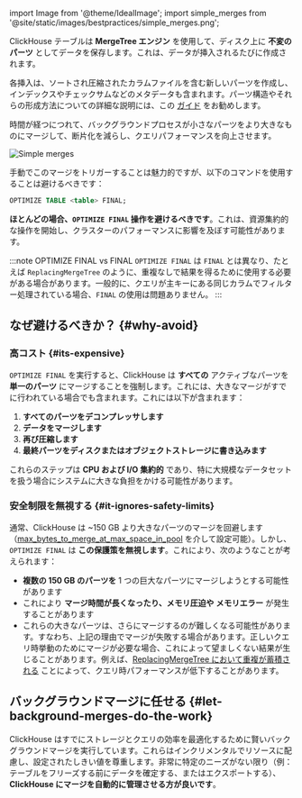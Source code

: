 

import Image from '@theme/IdealImage';
import simple_merges from '@site/static/images/bestpractices/simple_merges.png';

ClickHouse テーブルは **MergeTree エンジン** を使用して、ディスク上に **不変のパーツ** としてデータを保存します。これは、データが挿入されるたびに作成されます。

各挿入は、ソートされ圧縮されたカラムファイルを含む新しいパーツを作成し、インデックスやチェックサムなどのメタデータも含まれます。パーツ構造やそれらの形成方法についての詳細な説明には、この [ガイド](/parts) をお勧めします。

時間が経つにつれて、バックグラウンドプロセスが小さなパーツをより大きなものにマージして、断片化を減らし、クエリパフォーマンスを向上させます。

<Image img={simple_merges} size="md" alt="Simple merges" />

手動でこのマージをトリガーすることは魅力的ですが、以下のコマンドを使用することは避けるべきです：

```sql
OPTIMIZE TABLE <table> FINAL;
```

**ほとんどの場合、`OPTIMIZE FINAL` 操作を避けるべきです**。これは、資源集約的な操作を開始し、クラスターのパフォーマンスに影響を及ぼす可能性があります。

:::note OPTIMIZE FINAL vs FINAL
`OPTIMIZE FINAL` は `FINAL` とは異なり、たとえば `ReplacingMergeTree` のように、重複なしで結果を得るために使用する必要がある場合があります。一般的に、クエリが主キーにある同じカラムでフィルター処理されている場合、`FINAL` の使用は問題ありません。
:::

## なぜ避けるべきか？  {#why-avoid}

### 高コスト {#its-expensive}

`OPTIMIZE FINAL` を実行すると、ClickHouse は **すべての** アクティブなパーツを **単一のパーツ** にマージすることを強制します。これには、大きなマージがすでに行われている場合でも含まれます。これには以下が含まれます：

1. **すべてのパーツをデコンプレッサします**
2. **データをマージします**
3. **再び圧縮します**
4. **最終パーツをディスクまたはオブジェクトストレージに書き込みます**

これらのステップは **CPU および I/O 集約的** であり、特に大規模なデータセットを扱う場合にシステムに大きな負担をかける可能性があります。

### 安全制限を無視する {#it-ignores-safety-limits}

通常、ClickHouse は ~150 GB より大きなパーツのマージを回避します（[max_bytes_to_merge_at_max_space_in_pool](/operations/settings/merge-tree-settings#max_bytes_to_merge_at_max_space_in_pool) を介して設定可能）。しかし、`OPTIMIZE FINAL` は **この保護策を無視します**。これにより、次のようなことが考えられます：

* **複数の 150 GB のパーツを** 1 つの巨大なパーツにマージしようとする可能性があります
* これにより **マージ時間が長くなったり、メモリ圧迫や** **メモリエラー** が発生することがあります
* これらの大きなパーツは、さらにマージするのが難しくなる可能性があります。すなわち、上記の理由でマージが失敗する場合があります。正しいクエリ時挙動のためにマージが必要な場合、これによって望ましくない結果が生じることがあります。例えば、[ReplacingMergeTree において重複が蓄積される](/guides/developer/deduplication#using-replacingmergetree-for-upserts) ことによって、クエリ時パフォーマンスが低下することがあります。

## バックグラウンドマージに任せる {#let-background-merges-do-the-work}

ClickHouse はすでにストレージとクエリの効率を最適化するために賢いバックグラウンドマージを実行しています。これらはインクリメンタルでリソースに配慮し、設定されたしきい値を尊重します。非常に特定のニーズがない限り（例：テーブルをフリーズする前にデータを確定する、またはエクスポートする）、**ClickHouse にマージを自動的に管理させる方が良いです**。
